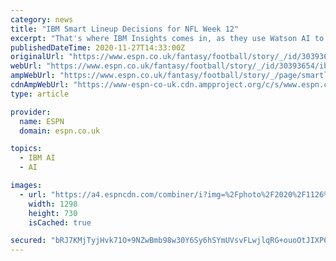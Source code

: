 ```yaml
---
category: news
title: "IBM Smart Lineup Decisions for NFL Week 12"
excerpt: "That's where IBM Insights comes in, as they use Watson AI to break down all of the content you're consuming and then some. And by \"some,\" I mean every inch of the interwebs. Below are the ..."
publishedDateTime: 2020-11-27T14:33:00Z
originalUrl: "https://www.espn.co.uk/fantasy/football/story/_/id/30393654/ibm-smart-lineup-decisions-nfl-week-12"
webUrl: "https://www.espn.co.uk/fantasy/football/story/_/id/30393654/ibm-smart-lineup-decisions-nfl-week-12"
ampWebUrl: "https://www.espn.co.uk/fantasy/football/story/_/page/smartlineup201127/ibm-smart-lineup-decisions-nfl-week-12?platform=amp"
cdnAmpWebUrl: "https://www-espn-co-uk.cdn.ampproject.org/c/s/www.espn.co.uk/fantasy/football/story/_/page/smartlineup201127/ibm-smart-lineup-decisions-nfl-week-12?platform=amp"
type: article

provider:
  name: ESPN
  domain: espn.co.uk

topics:
  - IBM AI
  - AI

images:
  - url: "https://a4.espncdn.com/combiner/i?img=%2Fphoto%2F2020%2F1126%2Fr781106_1296x729_16%2D9.jpg"
    width: 1298
    height: 730
    isCached: true

secured: "bRJ7KMjTyjHvk71O+9NZwBmb98w30Y6Sy6hSYmUVsvFLwjlqRG+ouoOtJIXP6Z7/cyt2h++DwugaPfcl9QNqVoeJYDzn6WhhnNfKf20bnTbqkjWXsndqRcXqtnFYhRbeTiCY/aMB4xMWL+Btq+FoodiHnkXHoglIFx1EgRYm2/KGxbqJ6IE98Jom4pRayfl1v4EAzKmilIVnTQIahLtsOVxuwIqqYtZT63H7Bh+NW+qpD7xRwE3nznFXshParnN7Y0BYIQq3d0xAh2VQ8YLUkiQpmxw96cWJguN8hLv+tjbv/2hBgnMQCnkB9aOtU9EdjUi5dC37k8JQJjS2+IYFcBwyOVPfY/JLNukuL/ZZQ5g=;GTkrhFldL56tIQ+Wb7yBRQ=="
---
```


